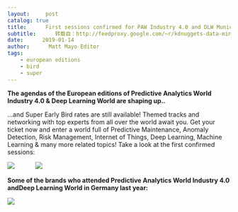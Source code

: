 ```yaml
---
layout:     post
catalog: true
title:      First sessions confirmed for PAW Industry 4.0 and DLW Munich 2019 – Super Early Bird rates available until Feb 1st
subtitle:      转载自：http://feedproxy.google.com/~r/kdnuggets-data-mining-analytics/~3/MUAzqqCPsvE/paw-dlw-munich-2019-first-sessions-confirmed.html
date:      2019-01-14
author:      Matt Mayo Editor
tags:
    - european editions
    - bird
    - super
---
```


**The agendas of the European editions of Predictive Analytics World Industry 4.0 & Deep Learning World are shaping up..**

...and Super Early Bird rates are still available! Themed tracks and networking with top experts from all over the world await you. Get your ticket now and enter a world full of Predictive Maintenance, Anomaly Detection, Risk Management, Internet of Things, Deep Learning, Machine Learning & many more related topics! Take a look at the first confirmed sessions:

![](https://1-risingmedia.com/uploads/12dea0169e55e611e1e34589ebe42ec7.jpg)
           ![](https://1-risingmedia.com/uploads/9ae00453595a68665c9bacbcb12e14ab.jpg)


**Some of the brands who attended ****Predictive Analytics World Industry 4.0 and****Deep Learning World in Germany last year:**

![](https://1-risingmedia.com/uploads/96435b1bd5a95c74ac22fd263fd83a90.png)

